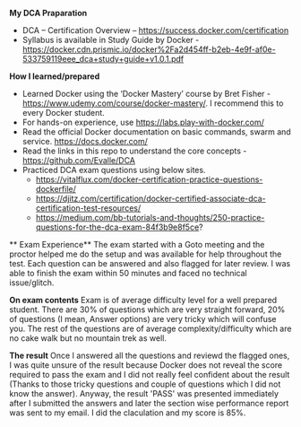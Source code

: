 **My DCA Praparation**

  - DCA – Certification Overview – https://success.docker.com/certification
  - Syllabus is available in Study Guide by Docker - https://docker.cdn.prismic.io/docker%2Fa2d454ff-b2eb-4e9f-af0e-533759119eee_dca+study+guide+v1.0.1.pdf

**How I learned/prepared**
- Learned Docker using the ‘Docker Mastery’ course by Bret Fisher - https://www.udemy.com/course/docker-mastery/. I recommend this to every Docker student.
- For hands-on experience, use https://labs.play-with-docker.com/
- Read the official Docker documentation on basic commands, swarm and service. https://docs.docker.com/
- Read the links in this repo to understand the core concepts - https://github.com/Evalle/DCA
- Practiced DCA exam questions using below sites.
  - https://vitalflux.com/docker-certification-practice-questions-dockerfile/
  - https://djitz.com/certification/docker-certified-associate-dca-certification-test-resources/
  - https://medium.com/bb-tutorials-and-thoughts/250-practice-questions-for-the-dca-exam-84f3b9e8f5ce?

** Exam Experience**
The exam started with a Goto meeting and the proctor helped me do the setup and was available for help throughout the test. Each question can be answered and also flagged for later review. I was able to finish the exam within 50 minutes and faced no technical issue/glitch.

**On exam contents**
Exam is of average difficulty level for a well prepared student. There are 30% of questions which are very straight forward, 20% of questions (I mean, Answer options) are very tricky which will confuse you. The rest of the questions are of average complexity/difficulty which are no cake walk but no mountain trek as well.

**The result**
Once I answered all the questions and reviewd the flagged ones, I was quite unsure of the result because Docker does not reveal the score required to pass the exam and I did not really feel confident about the result (Thanks to those tricky questions and couple of questions which I did not know the answer). Anyway, the result 'PASS' was presented immediately after I submitted the answers and later the section wise performance report was sent to my email.  I did the claculation and my score is 85%.
